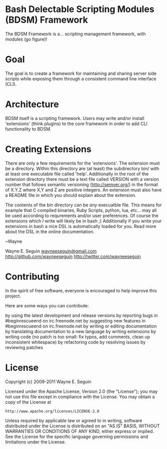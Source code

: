 # Bash Delectable Scripting Modules (BDSM) Framework

The BDSM Framework is a... scripting management framework, with modules
(go figure)!

# Goal

The goal is to create a framework for maintaining and sharing server side
scripts while exposing them through a consistent command line interface (CLI).

# Architecture

BDSM itself is a scripting framework. Users may write and/or install 'extensions'
(think plugins) to the core framework in order to add CLI functionality to BDSM.

# Creating Extensions

There are only a few requirements for the 'extensions'. The extension must be a
directory. Within this directory are (at least) the subdirectory bin/ with at
least one executable file called 'help'. Additionally in the root of the
extension directory there must be a text file called VERSION with a version
number that follows semantic versioning (http://semver.org/) in the format of
X.Y.Z where X,Y and Z are positive integers. An extension must also have a
README file in which you should explain about the extension.

The contents of the bin directory can be *any* execuatble file.  This means for
example that C compiled binaries, Ruby Scripts, python, lua, etc... may all be
used according to requrements and/or user preferences.  Of course the extensions
which *I* write will likely be in bash ;) Additionally if you write your
extensions in bash a nice DSL is automatically loaded for you. Read more
about the DSL in the online documentation.

  ~Wayne

Wayne E. Seguin
wayneeseguin@gmail.com
http://github.com/wayneeseguin
http://twitter.com/wayneeseguin

# Contributing

In the spirit of free software, everyone is encouraged to help improve this project.

Here are some ways you can contribute:

by using the latest development and release versions
by reporting bugs in #beginrescueend on irc.freenode.net
by suggesting new features in #beginrescueend on irc.freenode.net
by writing or editing documentation
by translating documentation to a new language
by writing extensions
by writing code (no patch is too small: fix typos, add comments, clean up inconsistent whitespace)
by refactoring code
by resolving issues
by reviewing patches

# License

Copyright (c) 2009-2011 Wayne E. Seguin

Licensed under the Apache License, Version 2.0 (the "License");
you may not use this file except in compliance with the License.
You may obtain a copy of the License at

    http://www.apache.org/licenses/LICENSE-2.0

Unless required by applicable law or agreed to in writing, software
distributed under the License is distributed on an "AS IS" BASIS,
WITHOUT WARRANTIES OR CONDITIONS OF ANY KIND, either express or implied.
See the License for the specific language governing permissions and
limitations under the License.



